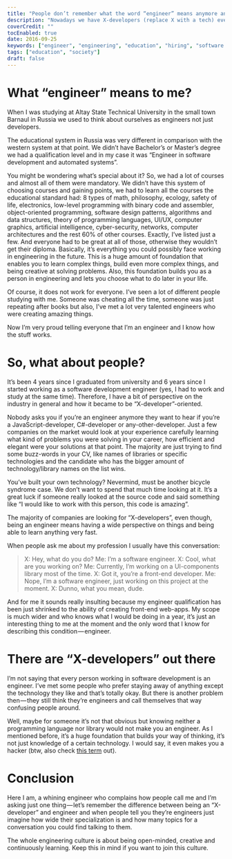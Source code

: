 ```yaml
---
title: "People don’t remember what the word “engineer” means anymore and I think they should."
description: "Nowadays we have X-developers (replace X with a tech) everywhere. Most people forgot what engineering means what exactly stands behind the word engineer. This post is to remind what it actually is and that we need more engineers than X-developers."
coverCredit: ""
tocEnabled: true
date: 2016-09-25
keywords: ["engineer", "engineering", "education", "hiring", "software engineering", "software development"]
tags: ["education", "society"]
draft: false
---
```


# What “engineer” means to me?
When I was studying at Altay State Technical University in the small town Barnaul in Russia we used to think about ourselves as engineers not just developers.

The educational system in Russia was very different in comparison with the western system at that point. We didn’t have Bachelor’s or Master’s degree we had a qualification level and in my case it was “Engineer in software development and automated systems”.

You might be wondering what’s special about it? So, we had a lot of courses and almost all of them were mandatory. We didn’t have this system of choosing courses and gaining points, we had to learn all the courses the educational standard had: 8 types of math, philosophy, ecology, safety of life, electronics, low-level programming with binary code and assembler, object-oriented programming, software design patterns, algorithms and data structures, theory of programming languages, UI/UX, computer graphics, artificial intelligence, cyber-security, networks, computer architectures and the rest 60% of other courses. Exactly, I’ve listed just a few. And everyone had to be great at all of those, otherwise they wouldn’t get their diploma. Basically, it’s everything you could possibly face working in engineering in the future. This is a huge amount of foundation that enables you to learn complex things, build even more complex things, and being creative at solving problems. Also, this foundation builds you as a person in engineering and lets you choose what to do later in your life.

Of course, it does not work for everyone. I’ve seen a lot of different people studying with me. Someone was cheating all the time, someone was just repeating after books but also, I’ve met a lot very talented engineers who were creating amazing things.

Now I’m very proud telling everyone that I’m an engineer and I know how the stuff works.

# So, what about people?
It’s been 4 years since I graduated from university and 6 years since I started working as a software development engineer (yes, I had to work and study at the same time). Therefore, I have a bit of perspective on the industry in general and how it became to be “X-developer”-oriented.

Nobody asks you if you’re an engineer anymore they want to hear if you’re a JavaScript-developer, C#-developer or any-other-developer. Just a few companies on the market would look at your experience carefully learning what kind of problems you were solving in your career, how efficient and elegant were your solutions at that point. The majority are just trying to find some buzz-words in your CV, like names of libraries or specific technologies and the candidate who has the bigger amount of technology/library names on the list wins.

You’ve built your own technology? Nevermind, must be another bicycle syndrome case. We don’t want to spend that much time looking at it. It’s a great luck if someone really looked at the source code and said something like “I would like to work with this person, this code is amazing”.

The majority of companies are looking for “X-developers”, even though, being an engineer means having a wide perspective on things and being able to learn anything very fast.

When people ask me about my profession I usually have this conversation:

> X: Hey, what do you do?
> Me: I’m a software engineer.
> X: Cool, what are you working on?
> Me: Currently, I’m working on a UI-components library most of the time.
> X: Got it, you’re a front-end developer.
> Me: Nope, I’m a software engineer, just working on this project at the moment.
> X: Dunno, what you mean, dude.

And for me it sounds really insulting because my engineer qualification has been just shrinked to the ability of creating front-end web-apps. My scope is much wider and who knows what I would be doing in a year, it’s just an interesting thing to me at the moment and the only word that I know for describing this condition — engineer.

# There are “X-developers” out there
I’m not saying that every person working in software development is an engineer. I’ve met some people who prefer staying away of anything except the technology they like and that’s totally okay. But there is another problem then — they still think they’re engineers and call themselves that way confusing people around.

Well, maybe for someone it’s not that obvious but knowing neither a programming language nor library would not make you an engineer. As I mentioned before, it’s a huge foundation that builds your way of thinking, it’s not just knowledge of a certain technology. I would say, it even makes you a hacker (btw, also check [this term](https://en.wikipedia.org/wiki/Hacker) out).

# Conclusion
Here I am, a whining engineer who complains how people call me and I’m asking just one thing — let’s remember the difference between being an “X-developer” and engineer and when people tell you they’re engineers just imagine how wide their specialization is and how many topics for a conversation you could find talking to them.

The whole engineering culture is about being open-minded, creative and continuously learning. Keep this in mind if you want to join this culture.
